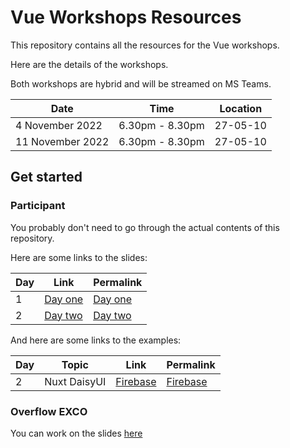 # Vue Workshops Resources

This repository contains all the resources for the Vue workshops.

Here are the details of the workshops.

Both workshops are hybrid and will be streamed on MS Teams.

| Date             | Time            | Location |
| ---------------- | --------------- | -------- |
| 4 November 2022  | 6.30pm - 8.30pm | 27-05-10 |
| 11 November 2022 | 6.30pm - 8.30pm | 27-05-10 |

## Get started

### Participant

You probably don't need to go through the actual contents of this repository.

Here are some links to the slides:

| Day | Link                | Permalink                                       |
| --- | ------------------- | ----------------------------------------------- |
| 1   | [Day one](/day-one) | [Day one](https://vue.np-overflow.club/day-one) |
| 2   | [Day two](/day-two) | [Day two](https://vue.np-overflow.club/day-two) |

And here are some links to the examples:

| Day | Topic        | Link                               | Permalink                                                      |
| --- | ------------ | ---------------------------------- | -------------------------------------------------------------- |
| 2   | Nuxt DaisyUI | [Firebase](/examples/nuxt-daisyui) | [Firebase](https://vue.np-overflow.club/examples/nuxt-daisyui) |

### Overflow EXCO

You can work on the slides [here](https://github.com/np-overflow/vue)
